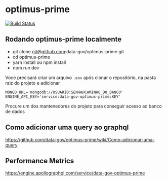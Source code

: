 # optimus-prime
[![Build Status](https://travis-ci.org/data-gov/optimus-prime.svg?branch=master)](https://travis-ci.org/data-gov/optimus-prime)

## Rodando optimus-prime localmente

- git clone git@github.com:data-gov/optimus-prime.git
- cd optimus-prime
- yarn install ou npm install
- npm run dev

Voce precisará criar um arquivo `.env` após clonar o repositório, na pasta raiz do projeto e adicionar
```
MONGO_URL='mongodb://USUARIO:SENHA@CAMINHO_DO_BANCO'
ENGINE_API_KEY='service:data-gov-optimus-prime:KEY'
```
Procure um dos mantenedores do projeto para conseguir acesso ao banco de dados

## Como adicionar uma query ao graphql

https://github.com/data-gov/optimus-prime/wiki/Como-adicionar-uma-query

## Performance Metrics

https://engine.apollographql.com/service/data-gov-optimus-prime
